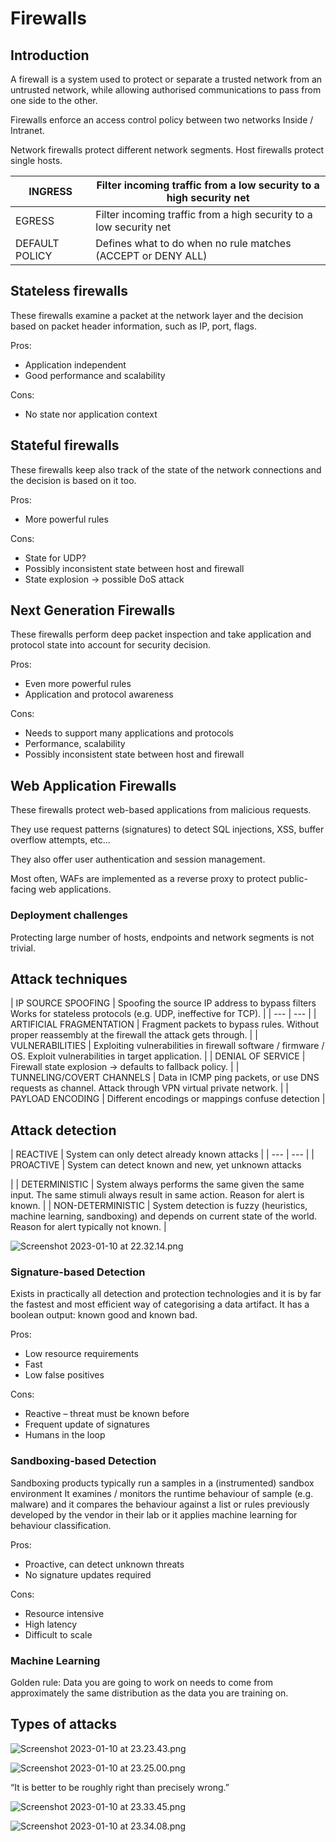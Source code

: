 # Firewalls

## Introduction

A firewall is a system used to protect or separate a trusted network from an untrusted network, while allowing authorised communications to pass from one side to the other.

Firewalls enforce an access control policy between two networks Inside / Intranet.

Network firewalls protect different network segments.
Host firewalls protect single hosts.

| INGRESS | Filter incoming traffic from a low security to a high security net |
| --- | --- |
| EGRESS | Filter incoming traffic from a high security to a low security net |
| DEFAULT POLICY | Defines what to do when no rule matches (ACCEPT or DENY ALL) |

## Stateless firewalls

These firewalls examine a packet at the network layer
and the decision based on packet header information, such as  IP, port, flags.

Pros:

- Application independent
- Good performance and scalability

Cons:

- No state nor application context

## Stateful firewalls

These firewalls keep also track of the state of the network connections and the decision is based on it too.

Pros:

- More powerful rules

Cons:

- State for UDP?
- Possibly inconsistent state between host and firewall
- State explosion → possible DoS attack

## Next Generation Firewalls

These firewalls perform deep packet inspection and take application and protocol state into account for security decision.

Pros:

- Even more powerful rules
- Application and protocol awareness

Cons:

- Needs to support many applications and protocols
- Performance, scalability
- Possibly inconsistent state between host and firewall

## Web Application Firewalls

These firewalls protect web-based applications from malicious requests.

They use request patterns (signatures) to detect SQL injections, XSS, buffer overflow attempts, etc…

They also offer user authentication and session management.

Most often, WAFs are implemented as a reverse proxy to protect public-facing web applications.

### Deployment challenges

Protecting large number of hosts, endpoints and network segments is not trivial.

## Attack techniques

| IP SOURCE SPOOFING | Spoofing the source IP address to bypass filters
Works for stateless protocols (e.g. UDP, ineffective for TCP). |
| --- | --- |
| ARTIFICIAL FRAGMENTATION | Fragment packets to bypass rules. Without proper reassembly at the firewall the attack gets through. |
| VULNERABILITIES | Exploiting vulnerabilities in firewall software / firmware / OS. Exploit vulnerabilities in target application. |
| DENIAL OF SERVICE | Firewall state explosion → defaults to fallback policy.
 |
| TUNNELING/COVERT CHANNELS | Data in ICMP ping packets, or use DNS requests as channel. Attack through VPN virtual private network. |
| PAYLOAD ENCODING | Different encodings or mappings confuse detection |

## Attack detection

| REACTIVE | System can only detect already known attacks
 |
| --- | --- |
| PROACTIVE | System can detect known and new, yet unknown attacks

 |
| DETERMINISTIC | System always performs the same given the same input. The same stimuli always result in same action. Reason for alert is known. |
| NON-DETERMINISTIC | System detection is fuzzy (heuristics, machine learning, sandboxing) and depends on current state of the world. Reason for alert typically not known. |

![Screenshot 2023-01-10 at 22.32.14.png](Screenshot_2023-01-10_at_22.32.14.png)

### Signature-based Detection

Exists in practically all detection and protection technologies
and it is by far the fastest and most efficient way of categorising a data artifact.
It has a boolean output: known good and known bad.

Pros:

- Low resource requirements
- Fast
- Low false positives

Cons:

- Reactive – threat must be known before
- Frequent update of signatures
- Humans in the loop

### Sandboxing-based Detection

Sandboxing products typically run a samples in a (instrumented) sandbox environment
It examines / monitors the runtime behaviour of sample (e.g. malware) and it compares the behaviour against a list or rules previously developed by the vendor in their lab or it applies machine learning for behaviour classification.

Pros:

- Proactive, can detect unknown threats
- No signature updates required

Cons:

- Resource intensive
- High latency
- Difficult to scale

### Machine Learning

Golden rule: Data you are going to work on needs to come from approximately the same distribution as the data you are training on.

## Types of attacks

![Screenshot 2023-01-10 at 23.23.43.png](Screenshot_2023-01-10_at_23.23.43.png)

![Screenshot 2023-01-10 at 23.25.00.png](Screenshot_2023-01-10_at_23.25.00.png)

“It is better to be roughly right than precisely wrong.”

![Screenshot 2023-01-10 at 23.33.45.png](Screenshot_2023-01-10_at_23.33.45.png)

![Screenshot 2023-01-10 at 23.34.08.png](Screenshot_2023-01-10_at_23.34.08.png)